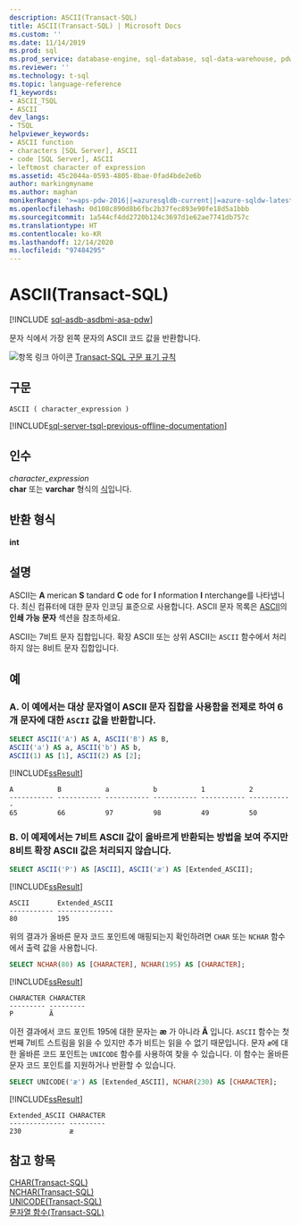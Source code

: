 ```yaml
---
description: ASCII(Transact-SQL)
title: ASCII(Transact-SQL) | Microsoft Docs
ms.custom: ''
ms.date: 11/14/2019
ms.prod: sql
ms.prod_service: database-engine, sql-database, sql-data-warehouse, pdw
ms.reviewer: ''
ms.technology: t-sql
ms.topic: language-reference
f1_keywords:
- ASCII_TSQL
- ASCII
dev_langs:
- TSQL
helpviewer_keywords:
- ASCII function
- characters [SQL Server], ASCII
- code [SQL Server], ASCII
- leftmost character of expression
ms.assetid: 45c2044a-0593-4805-8bae-0fad4bde2e6b
author: markingmyname
ms.author: maghan
monikerRange: '>=aps-pdw-2016||=azuresqldb-current||=azure-sqldw-latest||>=sql-server-2016||>=sql-server-linux-2017||=azuresqldb-mi-current'
ms.openlocfilehash: 0d108c890d8b6fbc2b37fec893e90fe18d5a1bbb
ms.sourcegitcommit: 1a544cf4dd2720b124c3697d1e62ae7741db757c
ms.translationtype: HT
ms.contentlocale: ko-KR
ms.lasthandoff: 12/14/2020
ms.locfileid: "97484295"
---
```

# <a name="ascii-transact-sql"></a>ASCII(Transact-SQL)
[!INCLUDE [sql-asdb-asdbmi-asa-pdw](../../includes/applies-to-version/sql-asdb-asdbmi-asa-pdw.md)]

문자 식에서 가장 왼쪽 문자의 ASCII 코드 값을 반환합니다.
  
![항목 링크 아이콘](../../database-engine/configure-windows/media/topic-link.gif "항목 링크 아이콘") [Transact-SQL 구문 표기 규칙](../../t-sql/language-elements/transact-sql-syntax-conventions-transact-sql.md)
  
## <a name="syntax"></a>구문  
  
```syntaxsql
ASCII ( character_expression )  
```  
  
[!INCLUDE[sql-server-tsql-previous-offline-documentation](../../includes/sql-server-tsql-previous-offline-documentation.md)]

## <a name="arguments"></a>인수
*character_expression*  
**char** 또는 **varchar** 형식의 [식](../../t-sql/language-elements/expressions-transact-sql.md)입니다.
  
## <a name="return-types"></a>반환 형식
 **int**  
  
## <a name="remarks"></a>설명
ASCII는 **A** merican **S** tandard **C** ode for **I** nformation **I** nterchange를 나타냅니다. 최신 컴퓨터에 대한 문자 인코딩 표준으로 사용합니다. ASCII 문자 목록은 [ASCII](https://www.wikipedia.org/wiki/ASCII)의 **인쇄 가능 문자** 섹션을 참조하세요.

ASCII는 7비트 문자 집합입니다. 확장 ASCII 또는 상위 ASCII는 `ASCII` 함수에서 처리하지 않는 8비트 문자 집합입니다. 

## <a name="examples"></a>예 

### <a name="a-this-example-assumes-an-ascii-character-set-and-returns-the-ascii-value-for-6-characters"></a>A. 이 예에서는 대상 문자열이 ASCII 문자 집합을 사용함을 전제로 하여 6개 문자에 대한 `ASCII` 값을 반환합니다.
  
```sql
SELECT ASCII('A') AS A, ASCII('B') AS B,   
ASCII('a') AS a, ASCII('b') AS b,  
ASCII(1) AS [1], ASCII(2) AS [2];  
```  
  
[!INCLUDE[ssResult](../../includes/ssresult-md.md)]
  
```
A           B           a           b           1           2  
----------- ----------- ----------- ----------- ----------- -----------  
65          66          97          98          49          50  
```  
  
### <a name="b-this-examples-shows-how-a-7-bit-ascii-value-is-returned-correctly-but-an-8-bit-extended-ascii-value-is-not-handled"></a>B. 이 예제에서는 7비트 ASCII 값이 올바르게 반환되는 방법을 보여 주지만 8비트 확장 ASCII 값은 처리되지 않습니다.

```sql
SELECT ASCII('P') AS [ASCII], ASCII('æ') AS [Extended_ASCII];
```

[!INCLUDE[ssResult](../../includes/ssresult-md.md)]

```
ASCII       Extended_ASCII
----------- --------------
80          195
```

위의 결과가 올바른 문자 코드 포인트에 매핑되는지 확인하려면 `CHAR` 또는 `NCHAR` 함수에서 출력 값을 사용합니다.

```sql
SELECT NCHAR(80) AS [CHARACTER], NCHAR(195) AS [CHARACTER];
```

[!INCLUDE[ssResult](../../includes/ssresult-md.md)]

```
CHARACTER CHARACTER
--------- ---------
P         Ã
```

이전 결과에서 코드 포인트 195에 대한 문자는 **æ** 가 아니라 **Ã** 입니다. `ASCII` 함수는 첫 번째 7비트 스트림을 읽을 수 있지만 추가 비트는 읽을 수 없기 때문입니다. 문자 `æ`에 대한 올바른 코드 포인트는 `UNICODE` 함수를 사용하여 찾을 수 있습니다. 이 함수는 올바른 문자 코드 포인트를 지원하거나 반환할 수 있습니다.

```sql
SELECT UNICODE('æ') AS [Extended_ASCII], NCHAR(230) AS [CHARACTER];
```

[!INCLUDE[ssResult](../../includes/ssresult-md.md)]

```
Extended_ASCII CHARACTER
-------------- ---------
230            æ
```

## <a name="see-also"></a>참고 항목
 [CHAR&#40;Transact-SQL&#41;](../../t-sql/functions/char-transact-sql.md)  
 [NCHAR&#40;Transact-SQL&#41;](../../t-sql/functions/nchar-transact-sql.md)  
 [UNICODE&#40;Transact-SQL&#41;](../../t-sql/functions/unicode-transact-sql.md)  
 [문자열 함수&#40;Transact-SQL&#41;](../../t-sql/functions/string-functions-transact-sql.md)
  
